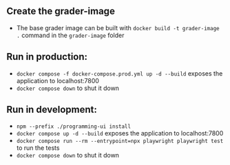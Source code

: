 ## Create the grader-image
- The base grader image can be built with `docker build -t grader-image .` command in the `grader-image` folder

## Run in production:
- `docker compose -f docker-compose.prod.yml up -d --build` exposes the application to localhost:7800
- `docker compose down` to shut it down

## Run in development:
- `npm --prefix ./programming-ui install`
- `docker compose up -d --build` exposes the application to localhost:7800
- `docker compose run --rm --entrypoint=npx playwright playwright test` to run the tests
- `docker compose down` to shut it down
